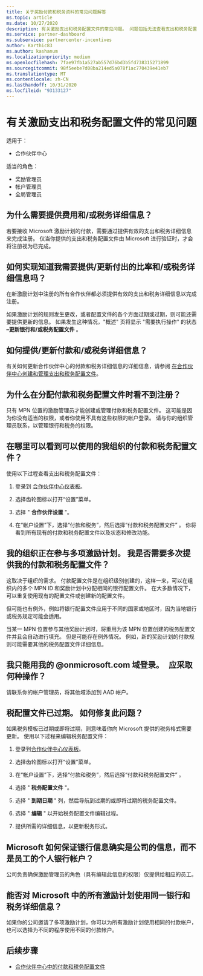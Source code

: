 ```yaml
---
title: 关于奖励付款和税务资料的常见问题解答
ms.topic: article
ms.date: 10/27/2020
description: 有关激励支出和税务配置文件的常见问题。 问题包括无法查看支出和税务配置文件的原因，以及如何处理这些配置文件。
ms.service: partner-dashboard
ms.subservice: partnercenter-incentives
author: Karthic83
ms.author: kashanum
ms.localizationpriority: medium
ms.openlocfilehash: 7fae97fb1a527ab557d76bd3b5fd738315271899
ms.sourcegitcommit: 98f5eebe7d08ba214ed5a078f1ac770439e41eb7
ms.translationtype: MT
ms.contentlocale: zh-CN
ms.lasthandoff: 10/31/2020
ms.locfileid: "93133127"
---
```

# <a name="frequently-asked-questions-regarding-incentives-payout-and-tax-profiles"></a>有关激励支出和税务配置文件的常见问题

适用于：

- 合作伙伴中心

适当的角色：

- 奖励管理员
- 帐户管理员
- 全局管理员

## <a name="why-do-i-need-to-provide-my-payout-andor-tax-details"></a>为什么需要提供费用和/或税务详细信息？

若要接收 Microsoft 激励计划的付款，需要通过提供有效的支出和税务详细信息来完成注册。 仅当你提供的支出和税务配置文件由 Microsoft 进行验证时，才会将注册视为已完成。

## <a name="how-do-i-know-that-i-need-to-provideupdate-my-payout-andor-tax-details"></a>如何实现知道我需要提供/更新付出的比率和/或税务详细信息吗？

在新激励计划中注册的所有合作伙伴都必须提供有效的支出和税务详细信息以完成注册。

如果激励计划的规则发生更改，或者配置文件的各个方面过期或过期，则可能还需要提供更新的信息。 如果发生这种情况，"概述" 页将显示 "需要执行操作" 的状态 **–更新银行和/或税务配置文件** 。

## <a name="how-do-i-provide-update-my-payout-and-or-tax-details"></a>如何提供/更新付款和/或税务详细信息？

有关如何更新合作伙伴中心的付款和税务详细信息的详细信息，请参阅 [在合作伙伴中心创建和管理支出和税务配置文件](./incentives-create-and-manage-your-payout-and-tax-profiles.md)。

## <a name="why-dont-i-see-my-enrollments-when-i-go-to-assign-my-payout-and-tax-profile"></a>为什么在分配付款和税务配置文件时看不到注册？

只有 MPN 位置的激励管理员才能创建或管理付款和税务配置文件。 这可能是因为你没有适当的权限，或者你使用不具有这些权限的帐户登录。 请与你的组织管理员联系，以管理银行和税务的权限。

## <a name="where-can-i-see-the-payout-and-tax-profiles-for-my-organization-that-i-can-use"></a>在哪里可以看到可以使用的我组织的付款和税务配置文件？

使用以下过程查看支出和税务配置文件：

1. 登录到 [合作伙伴中心仪表板](https://partner.microsoft.com/dashboard)。

2. 选择齿轮图标以打开“设置”菜单。

3. 选择 " **合作伙伴设置** "。

4. 在“帐户设置”下，选择“付款和税务”，然后选择“付款和税务配置文件”  。 你将看到所有现有的付款和税务配置文件以及状态和修改功能。

## <a name="my-organization-is-participating-in-multiple-incentive-programs-do-i-need-to-provide-my-payment-and-tax-profile-multiple-times"></a>我的组织正在参与多项激励计划。 我是否需要多次提供我的付款和税务配置文件？

这取决于组织的需求。 付款配置文件是在组织级别创建的，这样一来，可以在组织内的多个 MPN ID 和奖励计划中分配相同的银行配置文件。 在大多数情况下，可以重复使用现有的配置文件或创建新的配置文件。

但可能也有例外，例如将银行配置文件应用于不同的国家或地区时，因为当地银行或税务规定可能会适用。

当某一 MPN 位置参与其他奖励计划时，将重用为该 MPN 位置创建的税务配置文件并且会自动进行填充。 但是可能存在例外情况。 例如，新的奖励计划的付款规则可能需要其他的税务配置文件详细信息。  

## <a name="im-only-able-to-sign-in-with-my-onmicrosoftcom-domain-what-should-i-do"></a>我只能用我的 @onmicrosoft.com 域登录。   应采取何种操作？

请联系你的帐户管理员，将其他域添加到 AAD 帐户。

## <a name="my-tax-profile-has-expired-how-do-i-fix-this"></a>税配置文件已过期。 如何修复此问题？

如果税务模板已过期或即将过期，则意味着你向 Microsoft 提供的税务格式需要更新。 使用以下过程来编辑税务配置文件：

1. 登录到[合作伙伴中心仪表板](https://partner.microsoft.com/dashboard/)。

2. 选择齿轮图标以打开“设置”菜单。

3. 在“帐户设置”下，选择“付款和税务”，然后选择“付款和税务配置文件”  。

4. 选择 " **税务配置文件** "。

5. 选择 " **到期日期** " 列，然后导航到过期的或即将过期的税务配置文件。

6. 选择 " **编辑** " 以开始税务配置文件编辑过程。

7. 提供所需的详细信息，以更新税务形式。

## <a name="how-does-microsoft-ensure-that-the-bank-information-is-indeed-that-of-the-company-and-not-a-personal-bank-account-for-an-employee"></a>Microsoft 如何保证银行信息确实是公司的信息，而不是员工的个人银行帐户？

公司负责确保激励管理员的角色（具有编辑此信息的权限）仅提供给相应的员工。

## <a name="can-i-use-the-same-bank-and-tax-details-for-all-incentive-programs-at-microsoft"></a>能否对 Microsoft 中的所有激励计划使用同一银行和税务详细信息？

如果你的公司邀请了多项激励计划，你可以为所有激励计划使用相同的付款帐户，也可以选择为不同的程序使用不同的付款帐户。

## <a name="next-steps"></a>后续步骤

- [合作伙伴中心中的付款和税务配置文件](incentives-create-and-manage-your-payout-and-tax-profiles.md)